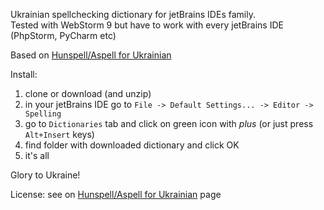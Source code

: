 Ukrainian spellchecking dictionary for jetBrains IDEs family.  
Tested with WebStorm 9 but have to work with every jetBrains IDE (PhpStorm, PyCharm etc)  

Based on [Hunspell/Aspell for Ukrainian](http://sourceforge.net/projects/ispell-uk/?source=navbar)

Install:  

1. clone or download (and unzip)
2. in your jetBrains IDE go to `File -> Default Settings... -> Editor -> Spelling`
3. go to `Dictionaries` tab and click on green icon with *plus* (or just press `Alt+Insert` keys)
4. find folder with downloaded dictionary and click OK
5. it's all

Glory to Ukraine!

License: see on [Hunspell/Aspell for Ukrainian](http://sourceforge.net/projects/ispell-uk/?source=navbar) page

